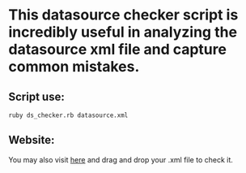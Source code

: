 # This datasource checker script is incredibly useful in analyzing the datasource xml file and capture common mistakes.

## Script use:
`ruby ds_checker.rb datasource.xml`

## Website:
You may also visit [here](http://13.57.230.18:8095/) and drag and drop your .xml file to check it.

